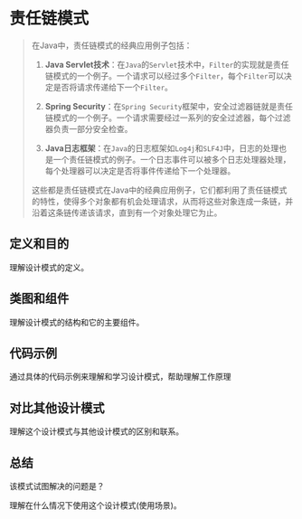 # 责任链模式

> 在Java中，责任链模式的经典应用例子包括：
>
> 1. **Java Servlet技术**：在`Java`的`Servlet`技术中，`Filter`的实现就是责任链模式的一个例子。一个请求可以经过多个`Filter`，每个`Filter`可以决定是否将请求传递给下一个`Filter`。
>
> 2. **Spring Security**：在`Spring Security`框架中，安全过滤器链就是责任链模式的一个例子。一个请求需要经过一系列的安全过滤器，每个过滤器负责一部分安全检查。
>
> 3. **Java日志框架**：在`Java`的日志框架如`Log4j`和`SLF4J`中，日志的处理也是一个责任链模式的例子。一个日志事件可以被多个日志处理器处理，每个处理器可以决定是否将事件传递给下一个处理器。
>
> 这些都是责任链模式在Java中的经典应用例子，它们都利用了责任链模式的特性，使得多个对象都有机会处理请求，从而将这些对象连成一条链，并沿着这条链传递该请求，直到有一个对象处理它为止。

## 定义和目的

理解设计模式的定义。

## 类图和组件

理解设计模式的结构和它的主要组件。

## 代码示例

通过具体的代码示例来理解和学习设计模式，帮助理解工作原理

## 对比其他设计模式

理解这个设计模式与其他设计模式的区别和联系。

## 总结

该模式试图解决的问题是？

理解在什么情况下使用这个设计模式(使用场景)。

